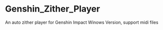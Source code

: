 # Genshin_Zither_Player
An auto zither player for Genshin Impact Winows Version, support midi files
